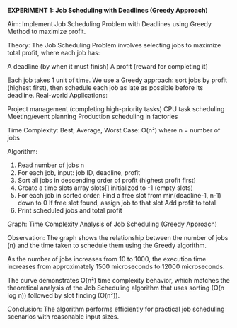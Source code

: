  **EXPERIMENT 1: Job Scheduling with Deadlines (Greedy Approach)**

Aim: Implement Job Scheduling Problem with Deadlines using Greedy Method to maximize profit.

Theory:
The Job Scheduling Problem involves selecting jobs to maximize total profit, where each job has:

A deadline (by when it must finish)
A profit (reward for completing it)

Each job takes 1 unit of time. We use a Greedy approach: sort jobs by profit (highest first), then schedule each job as late as possible before its deadline.
Real-world Applications:

Project management (completing high-priority tasks)
CPU task scheduling
Meeting/event planning
Production scheduling in factories

Time Complexity:
Best, Average, Worst Case: O(n²) where n = number of jobs


Algorithm:

1. Read number of jobs n
2. For each job, input: job ID, deadline, profit
3. Sort all jobs in descending order of profit (highest profit first)
4. Create a time slots array slots[] initialized to -1 (empty slots)
5. For each job in sorted order:
Find a free slot from min(deadline-1, n-1) down to 0
If free slot found, assign job to that slot
Add profit to total
6. Print scheduled jobs and total profit

Graph: Time Complexity Analysis of Job Scheduling (Greedy Approach)

Observation:
The graph shows the relationship between the number of jobs (n) and 
the time taken to schedule them using the Greedy algorithm. 

As the number of jobs increases from 10 to 1000, the execution time 
increases from approximately 1500 microseconds to 12000 microseconds.

The curve demonstrates O(n²) time complexity behavior, which matches 
the theoretical analysis of the Job Scheduling algorithm that uses 
sorting (O(n log n)) followed by slot finding (O(n²)).

Conclusion:
The algorithm performs efficiently for practical job scheduling 
scenarios with reasonable input sizes.

